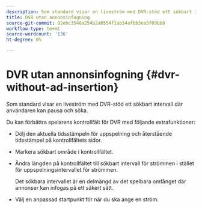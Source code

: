 ```yaml
---
description: Som standard visar en liveström med DVR-stöd ett sökbart intervall där användaren kan pausa och söka.
title: DVR utan annonsinfogning
source-git-commit: 02ebc3548a254b2a6554f1ab34afbb3ea5f09bb8
workflow-type: tm+mt
source-wordcount: '136'
ht-degree: 0%

---
```


# DVR utan annonsinfogning {#dvr-without-ad-insertion}

Som standard visar en liveström med DVR-stöd ett sökbart intervall där användaren kan pausa och söka.

Du kan förbättra spelarens kontrollfält för DVR med följande extrafunktioner:

* Dölj den aktuella tidsstämpeln för uppspelning och återstående tidsstämpel på kontrollfältets sidor.
* Markera sökbart område i kontrollfältet.
* Ändra längden på kontrollfältet till sökbart intervall för strömmen i stället för uppspelningsintervallet för strömmen.

  Det sökbara intervallet är en delmängd av det spelbara omfånget där annonser kan infogas på ett säkert sätt.
* Välj en anpassad startpunkt för när du ska ange en ström.
